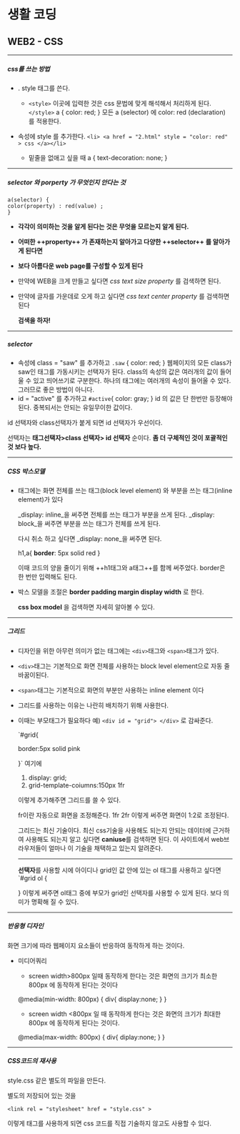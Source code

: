 # 생활 코딩 
## WEB2 - CSS
---------------------------------------------------
##### css를 쓰는 방법

+ . style 태그를 쓴다. 
	+ `<style>` 이곳에 입력한 것은 css 문법에 맞게 해석해서 처리하게 된다. `</style>`
	  a {
      color: red; 
      }
      모든 a (selector) 에 color: red (declaration) 를 적용한다.
   
+ 속성에 style 를 추가한다.
     `<li>
     <a href = "2.html" style = "color: red" > css </a></li>`
	+ 밑줄을 없애고 싶을 때
	a {
    text-decoration: none;
    }
    
    

------------------------------------------------------------------------------------

 ##### selector 와 porperty 가 무엇인지 안다는 것 
 
```
a(selector) {
color(property) : red(value) ;
}

```

+ **각각이 의미하는 것을 알게 된다는 것은 무엇을 모르는지 알게 된다.**

+ **어떠한 ++property++ 가 존재하는지 알아가고 
다양한 ++selector++ 를 알아가게 된다면** 

+ **보다 아름다운 web page를 구성할 수 있게 된다**

+ 만약에 WEB을 크게 만들고 싶다면 
_css text size property_ 를 검색하면 된다. 

+ 만약에 글자를 가운데로 오게 하고 싶다면
_css text center property_ 를 검색하면 된다 

	**검색을 하자!**
----------------------------------------------------------------------------------------
##### selector
+ 속성에 class = "saw" 를 추가하고 
`.saw` {
 color: red;
}
웹페이지의 모든 class가 saw인 태그를 가동시키는 선택자가 된다.
class의 속성의 값은 여러개의 값이 들어울 수 있고 띄어쓰기로 구분한다.
하나의 태그에는 여러개의 속성이 들어올 수 있다. 그러므로 좋은 방법이 아니다.
+ id = "active"
를 추가하고 
`#active`{
color: gray;
}
id 의 값은 단 한번만 등장해야 된다. 중복되서는 안되는 유일무이한 값이다.

id 선택자와 class선택자가 붙게 되면 id 선택자가 우선이다. 

선택자는 **태그선택자>class 선택자> id 선택자** 순이다.
**좀 더 구체적인 것이 포괄적인 것 보다 높다.**

-----------------------------------------------------------------------------------------


##### CSS 박스모델 
+ 태그에는 화면 전체를 쓰는 태그(block level element) 와 부분을 쓰는 태그(inline element)가 있다

	_display: inline_을 써주면 전체를 쓰는 태그가 부분을 쓰게 된다.
	_display: block_을 써주면 부분을 쓰는 태그가 전체를 쓰게 된다. 

	다시 취소 하고 싶다면  _display: none_을 써주면 된다. 
 
	h1,a{
**border**: 5px solid red 
}

	이때 코드의 양을 줄이기 위해 ++h1태그와 a태그++를 함께 써주었다.
    border은 한 번만 입력해도 된다. 
+ 박스 모델을 조절은 **border padding margin display width**  로 한다. 

	**css box model** 을 검색하면 자세히 알아볼 수 있다. 
    
-----------------------------------------------------------------------------------------
##### 그리드 
+ 디자인을 위한 아무런 의미가 없는 태그에는 `<div>`태그와 `<span>`태그가 있다.
+ `<div>`태그는 기본적으로 화면 전체를 사용하는 block level element으로 자동 줄바꿈이된다.
+ `<span>`태그는 기본적으로 화면의 부분만 사용하는 inline element  이다 

+ 그리드를 사용하는 이유는 나란히 배치하기 위해 사용한다. 
+ 이때는 부모태그가 필요하다 예) `<div id = "grid"> </div>` 로 감싸준다.

	`#grid{

	border:5px solid pink

	}`
    여기에 
   1. display: grid;
   2. grid-template-coiumns:150px 1fr
    
    이렇게 추가해주면 그리드를 쓸 수 있다. 
    
    fr이란 자동으로 화면을 조정해준다.
    1fr 2fr 이렇게 써주면 화면이 1:2로 조정된다. 
    
    
  그리드는 최신 기술이다. 
  최신 css기술을 사용해도 되는지 안되는 데이터에 근거하여 사용해도 되는지 알고 싶다면 
  **caniuse**를 검색하면 된다. 
  이 사이트에서 web브라우저들이 얼마나 이 기술을 채택하고 있는지 알려준다.
  
  ---------------------------------------------------------------------------------
  **선택자**를 사용할 시에 
  아이디나 grid인 값 안에 있는 ol 태그를 사용하고 싶다면
  `#grid ol {
  
  }
  이렇게 써주면 ol태그 중에 부모가 grid인 선택자를 사용할 수 있게 된다.
  보다 의미가 명확해 질 수 있다. 
  






-------------------------------------------------------------------------------------
##### 반응형 디자인
화면 크기에 따라 웹페이지 요소들이 반응하여 동작하게 하는 것이다. 
+ 미디어쿼리

	+ screen width>800px 일때 동작하게 한다는 것은 
    화면의 크기가 최소한 800px 에 동작하게 된다는 것이다 
    
    @media(min-width: 800px) {
    div{
    display:none;
    }
    }
    + screen width <800px 일 때 동작하게 한다는 것은 
   화면의 크기가 최대한 800px 에 동작하게 된다는 것이다. 
   
   @media(max-width: 800px) {
   div{
   diplay:none;
   }
   }

--------------------------------------------------------------------------------------
##### CSS코드의 재사용 

style.css 같은 별도의 파일을 만든다.

별도의 저장되어 있는 것을 

`<link rel = "stylesheet" href = "style.css" >`

이렇게 <link> 태그를 사용하게 되면 css 코드를 직접 기술하지 않고도 사용할 수 있다. 




     
      
